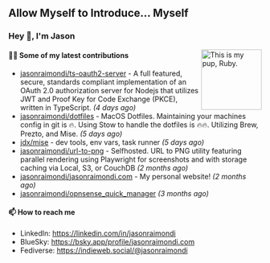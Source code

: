 ## Allow Myself to Introduce... Myself

### Hey :wave:, I'm Jason

<img align='right' alt="This is my pup, Ruby." src='https://jasonraimondi.com/misc/me/zombie-ruby-trimmed@2x.png' width='120px'>

#### 👨‍💻 Some of my latest contributions


- [jasonraimondi/ts-oauth2-server](https://github.com/jasonraimondi/ts-oauth2-server) - A full featured, secure, standards compliant implementation of an OAuth 2.0 authorization server for Nodejs that utilizes JWT and Proof Key for Code Exchange (PKCE), written in TypeScript.  _(4 days ago)_
- [jasonraimondi/dotfiles](https://github.com/jasonraimondi/dotfiles) - MacOS Dotfiles. Maintaining your machines config in git is :fire:. Using Stow to handle the dotfiles is :fire::fire:. Utilizing Brew, Prezto, and Mise. _(5 days ago)_
- [jdx/mise](https://github.com/jdx/mise) - dev tools, env vars, task runner _(5 days ago)_
- [jasonraimondi/url-to-png](https://github.com/jasonraimondi/url-to-png) - Selfhosted. URL to PNG utility featuring parallel rendering using Playwright for screenshots and with storage caching via Local, S3, or CouchDB _(2 months ago)_
- [jasonraimondi/jasonraimondi.com](https://github.com/jasonraimondi/jasonraimondi.com) - My personal website! _(2 months ago)_
- [jasonraimondi/opnsense_quick_manager](https://github.com/jasonraimondi/opnsense_quick_manager) _(3 months ago)_

#### 📫 How to reach me

- LinkedIn: https://linkedin.com/in/jasonraimondi
- BlueSky: https://bsky.app/profile/jasonraimondi.com
- Fediverse: https://indieweb.social/@jasonraimondi
